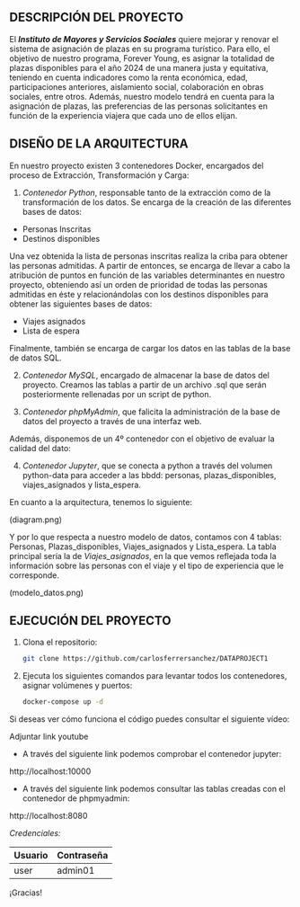 ## DESCRIPCIÓN DEL PROYECTO

El **_Instituto de Mayores y Servicios Sociales_** quiere mejorar y renovar el sistema de asignación de plazas en su programa turístico. Para ello, el objetivo de nuestro programa, Forever Young, es asignar la totalidad de plazas disponibles para el año 2024 de una manera justa y equitativa, teniendo en cuenta indicadores como la renta económica, edad, participaciones anteriores, aislamiento social, colaboración en obras sociales, entre otros. Además, nuestro modelo tendrá en cuenta para la asignación de plazas, las preferencias de las personas solicitantes en función de la experiencia viajera que cada uno de ellos elijan. 

## DISEÑO DE LA ARQUITECTURA

En nuestro proyecto existen 3 contenedores Docker, encargados del proceso de Extracción, Transformación y Carga:

1. *Contenedor Python*, responsable tanto de la extracción como de la transformación de los datos. Se encarga de la creación de las diferentes bases de datos: 
   
  - Personas Inscritas
  - Destinos disponibles

Una vez obtenida la lista de personas inscritas realiza la criba para obtener las personas admitidas. A partir de entonces, se encarga de llevar a cabo la atribución de puntos en función de las variables determinantes en nuestro proyecto, obteniendo así un orden de prioridad de todas las personas admitidas en éste y relacionándolas con los destinos disponibles para obtener las siguientes bases de datos:

   - Viajes asignados
   - Lista de espera

Finalmente, también se encarga de cargar los datos en las tablas de la base de datos SQL.

2. *Contenedor MySQL*, encargado de almacenar la base de datos del proyecto. Creamos las tablas a partir de un archivo .sql que serán posteriormente rellenadas por un script de python.
   
3. *Contenedor phpMyAdmin*, que falicita la administración de la base de datos del proyecto a través de una interfaz web.

Además, disponemos de un 4º contenedor con el objetivo de evaluar la calidad del dato:

4. *Contenedor Jupyter*, que se conecta a python a través del volumen python-data para acceder a las bbdd: personas, plazas_disponibles, viajes_asignados y lista_espera. 

En cuanto a la arquitectura, tenemos lo siguiente:

(diagram.png)

Y por lo que respecta a nuestro modelo de datos, contamos con 4 tablas: Personas, Plazas_disponibles, Viajes_asignados y Lista_espera. La tabla principal sería la de *Viajes_asignados*, en la que vemos reflejada toda la información sobre las personas con el viaje y el tipo de experiencia que le corresponde.

(modelo_datos.png)

## EJECUCIÓN DEL PROYECTO

1. Clona el repositorio: 
   
   ```bash
   git clone https://github.com/carlosferrersanchez/DATAPROJECT1
   
2. Ejecuta los siguientes comandos para levantar todos los contenedores, asignar volúmenes y puertos:
   
   ```bash
   docker-compose up -d

Si deseas ver cómo funciona el código puedes consultar el siguiente vídeo:

Adjuntar link youtube

- A través del siguiente link podemos comprobar el contenedor jupyter:

http://localhost:10000

- A través del siguiente link podemos consultar las tablas creadas con el contenedor de phpmyadmin:

http://localhost:8080

*Credenciales:*

| Usuario     | Contraseña     |
|-------------|----------------|
|     user    |    admin01     |


¡Gracias!




